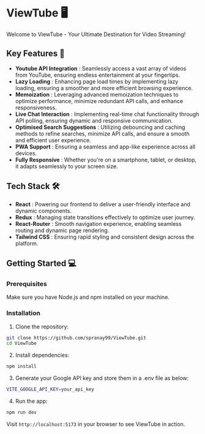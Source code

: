 # ViewTube 🖥️

Welcome to ViewTube - Your Ultimate Destination for Video Streaming!

## Key Features 🔑

- **Youtube API Integration** : Seamlessly access a vast array of videos from YouTube, ensuring endless entertainment at your fingertips.
- **Lazy Loading** : Enhancing page load times by implementing lazy loading, ensuring a smoother and more efficient browsing experience.
- **Memoization** : Leveraging advanced memoization techniques to optimize performance, minimize redundant API calls, and enhance responsiveness.
- **Live Chat Interaction** : Implementing real-time chat functionality through API polling, ensuring dynamic and responsive communication.
- **Optimised Search Suggestions** : Utilizing debouncing and caching methods to refine searches, minimize API calls, and ensure a smooth and efficient user experience.
- **PWA Support** : Ensuring a seamless and app-like experience across all devices.
- **Fully Responsive** : Whether you're on a smartphone, tablet, or desktop, it adapts seamlessly to your screen size.

## Tech Stack 🛠️

- **React** : Powering our frontend to deliver a user-friendly interface and dynamic components.
- **Redux** : Managing state transitions effectively to optimize user journey.
- **React-Router** : Smooth navigation experience, enabling seamless routing and dynamic page rendering.
- **Tailwind CSS** : Ensuring rapid styling and consistent design across the platform.

## Getting Started 💻

### Prerequisites

Make sure you have Node.js and npm installed on your machine.

### Installation

1. Clone the repository:

```bash
git clone https://github.com/spranay99/ViewTube.git
cd ViewTube
```

2. Install dependencies:

```bash
npm install
```

3. Generate your Google API key and store them in a .env file as below:

```bash
VITE_GOOGLE_API_KEY=your_api_key
```

4. Run the app:

```bash
npm run dev
```

Visit `http://localhost:5173` in your browser to see ViewTube in action.
